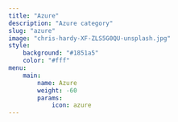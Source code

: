 ```yaml
---
title: "Azure"
description: "Azure category"
slug: "azure"
image: "chris-hardy-XF-ZLS5G0QU-unsplash.jpg"
style:
    background: "#1851a5"
    color: "#fff"
menu: 
    main:
        name: Azure
        weight: -60
        params:
            icon: azure
---
```

